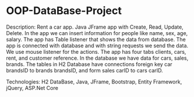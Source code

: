 # OOP-DataBase-Project

Description: Rent a car app. Java JFrame app with Create, Read, Update, Delete.
In the app we can insert information for people like name, sex, age, salary.
The app has Table listener that shows the data from database.
The app is connected with database and with string requests we send the data. We use mouse listener for the actions. The app has four tabs clients, cars, rent, and customer reference. In the database we have data for cars, sales, brands.
The tables in H2 Database have connections foreign key car brandsID to brands brandsID, and form sales carID to cars carID.

Technologies: H2 DataBase, Java, JFrame, Bootstrap, Entity Framework, jQuery, ASP.Net Core
